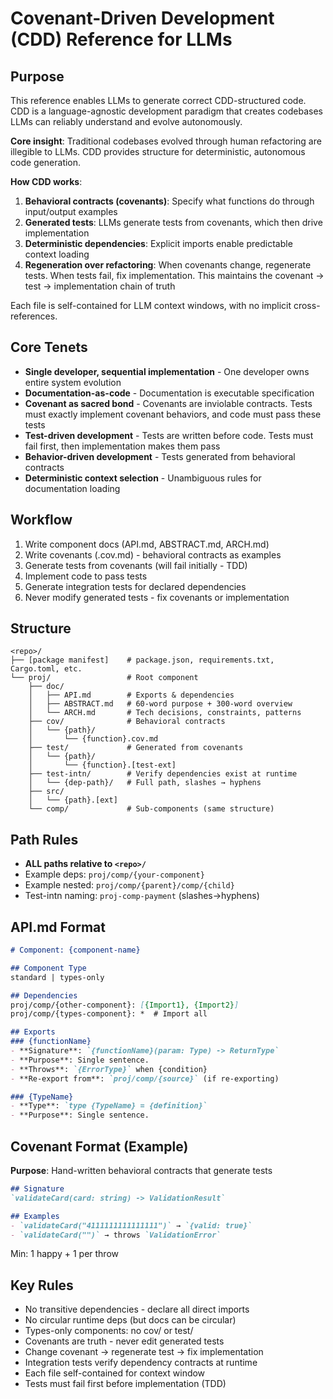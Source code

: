 # Covenant-Driven Development (CDD) Reference for LLMs

## Purpose

This reference enables LLMs to generate correct CDD-structured code. CDD is a language-agnostic development paradigm that creates codebases LLMs can reliably understand and evolve autonomously.

**Core insight**: Traditional codebases evolved through human refactoring are illegible to LLMs. CDD provides structure for deterministic, autonomous code generation.

**How CDD works**:

1. **Behavioral contracts (covenants)**: Specify what functions do through input/output examples
2. **Generated tests**: LLMs generate tests from covenants, which then drive implementation
3. **Deterministic dependencies**: Explicit imports enable predictable context loading
4. **Regeneration over refactoring**: When covenants change, regenerate tests. When tests fail, fix implementation. This maintains the covenant → test → implementation chain of truth

Each file is self-contained for LLM context windows, with no implicit cross-references.

## Core Tenets

- **Single developer, sequential implementation** - One developer owns entire system evolution
- **Documentation-as-code** - Documentation is executable specification
- **Covenant as sacred bond** - Covenants are inviolable contracts. Tests must exactly implement covenant behaviors, and code must pass these tests
- **Test-driven development** - Tests are written before code. Tests must fail first, then implementation makes them pass
- **Behavior-driven development** - Tests generated from behavioral contracts
- **Deterministic context selection** - Unambiguous rules for documentation loading

## Workflow
1. Write component docs (API.md, ABSTRACT.md, ARCH.md)
2. Write covenants (.cov.md) - behavioral contracts as examples
3. Generate tests from covenants (will fail initially - TDD)
4. Implement code to pass tests
5. Generate integration tests for declared dependencies
6. Never modify generated tests - fix covenants or implementation

## Structure
```
<repo>/
├── [package manifest]    # package.json, requirements.txt, Cargo.toml, etc.
└── proj/                 # Root component
    ├── doc/
    │   ├── API.md        # Exports & dependencies
    │   ├── ABSTRACT.md   # 60-word purpose + 300-word overview
    │   └── ARCH.md       # Tech decisions, constraints, patterns
    ├── cov/              # Behavioral contracts
    │   └── {path}/
    │       └── {function}.cov.md
    ├── test/             # Generated from covenants
    │   └── {path}/
    │       └── {function}.[test-ext]
    ├── test-intn/        # Verify dependencies exist at runtime
    │   └── {dep-path}/   # Full path, slashes → hyphens
    ├── src/
    │   └── {path}.[ext]
    └── comp/             # Sub-components (same structure)
```

## Path Rules
- **ALL paths relative to `<repo>/`**
- Example deps: `proj/comp/{your-component}`
- Example nested: `proj/comp/{parent}/comp/{child}`
- Test-intn naming: `proj-comp-payment` (slashes→hyphens)

## API.md Format
```markdown
# Component: {component-name}

## Component Type
standard | types-only

## Dependencies
proj/comp/{other-component}: [{Import1}, {Import2}]
proj/comp/{types-component}: *  # Import all

## Exports
### {functionName}
- **Signature**: `{functionName}(param: Type) -> ReturnType`
- **Purpose**: Single sentence.
- **Throws**: `{ErrorType}` when {condition}
- **Re-export from**: `proj/comp/{source}` (if re-exporting)

### {TypeName}
- **Type**: `type {TypeName} = {definition}`
- **Purpose**: Single sentence.
```

## Covenant Format (Example)
**Purpose**: Hand-written behavioral contracts that generate tests
```markdown
## Signature
`validateCard(card: string) -> ValidationResult`

## Examples
- `validateCard("4111111111111111")` → `{valid: true}`
- `validateCard("")` → throws `ValidationError`
```
Min: 1 happy + 1 per throw

## Key Rules
- No transitive dependencies - declare all direct imports
- No circular runtime deps (but docs can be circular)
- Types-only components: no cov/ or test/
- Covenants are truth - never edit generated tests
- Change covenant → regenerate test → fix implementation
- Integration tests verify dependency contracts at runtime
- Each file self-contained for context window
- Tests must fail first before implementation (TDD)